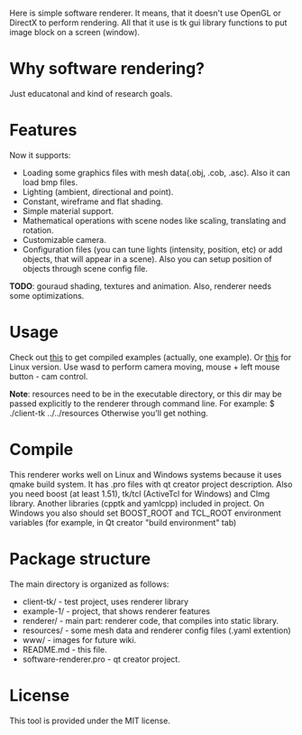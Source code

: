 Here is simple software renderer. It means, that it doesn't use OpenGL or DirectX to perform rendering. 
All that it use is tk gui library functions to put image block on a screen (window).

Why software rendering?
========
Just educatonal and kind of research goals.

Features
========
Now it supports:
* Loading some graphics files with mesh data(.obj, .cob, .asc). Also it can load bmp files.
* Lighting (ambient, directional and point).
* Constant, wireframe and flat shading.
* Simple material support.
* Mathematical operations with scene nodes like scaling, translating and rotation.
* Customizable camera.
* Configuration files (you can tune lights (intensity, position, etc) or add objects, that will appear in a scene). 
   Also you can setup position of objects through scene config file.

**TODO**: gouraud shading, textures and animation. Also, renderer needs some optimizations.

Usage
=====
Check out [this](https://github.com/downloads/flaming0/software-renderer/soft-rend-win.zip) to get compiled examples (actually, one example).
Or [this](https://github.com/downloads/flaming0/software-renderer/soft-ren-linux.tar.gz) for Linux version.
Use wasd to  perform camera moving, mouse + left mouse button - cam control.

**Note**: resources need to be in the executable directory, 
or this dir may be passed explicitly to the renderer through command line.
For example: $ ./client-tk ../../resources
Otherwise you'll get nothing.

Compile
=======
This renderer works well on Linux and Windows systems because it uses qmake build system. It has .pro files with qt creator project description.
Also you need boost (at least 1.51), tk/tcl (ActiveTcl for Windows) and CImg library.
Another libraries (cpptk and yamlcpp) included in project.
On Windows you also should set BOOST_ROOT and TCL_ROOT environment variables (for example, in Qt creator "build environment" tab)

Package structure
===========
The main directory is organized as follows:

* client-tk/ - test project, uses renderer library
* example-1/ - project, that shows renderer features
* renderer/ - main part: renderer code, that compiles into static library.
* resources/ - some mesh data and renderer config files (.yaml extention)
* www/ - images for future wiki.
* README.md - this file.
* software-renderer.pro - qt creator project.

License
=======
This tool is provided under the MIT license.
